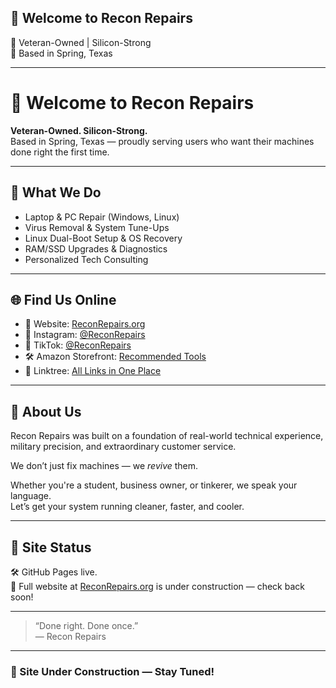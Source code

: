 ## 👋 Welcome to Recon Repairs

🔧 Veteran-Owned | Silicon-Strong  
📍 Based in Spring, Texas

---
# 🚧 Welcome to Recon Repairs

**Veteran-Owned. Silicon-Strong.**  
Based in Spring, Texas — proudly serving users who want their machines done right the first time.

---

## 🧰 What We Do

- Laptop & PC Repair (Windows, Linux)
- Virus Removal & System Tune-Ups
- Linux Dual-Boot Setup & OS Recovery
- RAM/SSD Upgrades & Diagnostics
- Personalized Tech Consulting

---

## 🌐 Find Us Online

- 🔗 Website: [ReconRepairs.org](https://www.reconrepairs.org)
- 📸 Instagram: [@ReconRepairs](https://www.instagram.com/reconrepairs)
- 🎥 TikTok: [@ReconRepairs](https://www.tiktok.com/@reconrepairs)
- 🛠️ Amazon Storefront: [Recommended Tools](https://www.amazon.com/shop/reconrepairs-20)
- 🌳 Linktree: [All Links in One Place](https://linktr.ee/reconrepairs)

---

## 💬 About Us

Recon Repairs was built on a foundation of real-world technical experience, military precision, and extraordinary customer service.  

We don’t just fix machines — we *revive* them.

Whether you're a student, business owner, or tinkerer, we speak your language.  
Let’s get your system running cleaner, faster, and cooler.

---

## 📢 Site Status

🛠️ GitHub Pages live.  
🚧 Full website at [ReconRepairs.org](https://www.reconrepairs.org) is under construction — check back soon!

---
> “Done right. Done once.”  
> — Recon Repairs

---

### 🚧 Site Under Construction — Stay Tuned!
